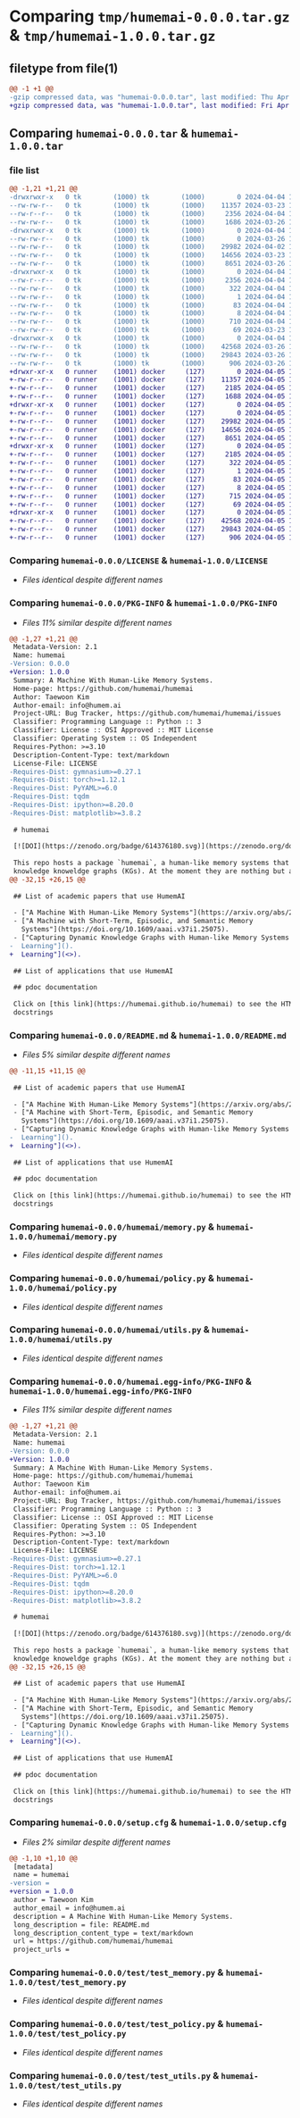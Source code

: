 # Comparing `tmp/humemai-0.0.0.tar.gz` & `tmp/humemai-1.0.0.tar.gz`

## filetype from file(1)

```diff
@@ -1 +1 @@
-gzip compressed data, was "humemai-0.0.0.tar", last modified: Thu Apr  4 13:55:21 2024, max compression
+gzip compressed data, was "humemai-1.0.0.tar", last modified: Fri Apr  5 15:12:11 2024, max compression
```

## Comparing `humemai-0.0.0.tar` & `humemai-1.0.0.tar`

### file list

```diff
@@ -1,21 +1,21 @@
-drwxrwxr-x   0 tk        (1000) tk        (1000)        0 2024-04-04 13:55:21.081116 humemai-0.0.0/
--rw-rw-r--   0 tk        (1000) tk        (1000)    11357 2024-03-23 15:28:22.000000 humemai-0.0.0/LICENSE
--rw-r--r--   0 tk        (1000) tk        (1000)     2356 2024-04-04 13:55:21.081116 humemai-0.0.0/PKG-INFO
--rw-rw-r--   0 tk        (1000) tk        (1000)     1686 2024-03-26 18:11:22.000000 humemai-0.0.0/README.md
-drwxrwxr-x   0 tk        (1000) tk        (1000)        0 2024-04-04 13:55:21.081116 humemai-0.0.0/humemai/
--rw-rw-r--   0 tk        (1000) tk        (1000)        0 2024-03-26 16:51:46.000000 humemai-0.0.0/humemai/__init__.py
--rw-rw-r--   0 tk        (1000) tk        (1000)    29982 2024-04-02 11:53:03.000000 humemai-0.0.0/humemai/memory.py
--rw-rw-r--   0 tk        (1000) tk        (1000)    14656 2024-03-23 15:28:22.000000 humemai-0.0.0/humemai/policy.py
--rw-rw-r--   0 tk        (1000) tk        (1000)     8651 2024-03-26 19:32:11.000000 humemai-0.0.0/humemai/utils.py
-drwxrwxr-x   0 tk        (1000) tk        (1000)        0 2024-04-04 13:55:21.081116 humemai-0.0.0/humemai.egg-info/
--rw-r--r--   0 tk        (1000) tk        (1000)     2356 2024-04-04 13:55:21.000000 humemai-0.0.0/humemai.egg-info/PKG-INFO
--rw-rw-r--   0 tk        (1000) tk        (1000)      322 2024-04-04 13:55:21.000000 humemai-0.0.0/humemai.egg-info/SOURCES.txt
--rw-rw-r--   0 tk        (1000) tk        (1000)        1 2024-04-04 13:55:21.000000 humemai-0.0.0/humemai.egg-info/dependency_links.txt
--rw-rw-r--   0 tk        (1000) tk        (1000)       83 2024-04-04 13:55:21.000000 humemai-0.0.0/humemai.egg-info/requires.txt
--rw-rw-r--   0 tk        (1000) tk        (1000)        8 2024-04-04 13:55:21.000000 humemai-0.0.0/humemai.egg-info/top_level.txt
--rw-rw-r--   0 tk        (1000) tk        (1000)      710 2024-04-04 13:55:21.081116 humemai-0.0.0/setup.cfg
--rw-rw-r--   0 tk        (1000) tk        (1000)       69 2024-03-23 15:28:22.000000 humemai-0.0.0/setup.py
-drwxrwxr-x   0 tk        (1000) tk        (1000)        0 2024-04-04 13:55:21.081116 humemai-0.0.0/test/
--rw-rw-r--   0 tk        (1000) tk        (1000)    42568 2024-03-26 11:34:46.000000 humemai-0.0.0/test/test_memory.py
--rw-rw-r--   0 tk        (1000) tk        (1000)    29843 2024-03-26 10:53:31.000000 humemai-0.0.0/test/test_policy.py
--rw-rw-r--   0 tk        (1000) tk        (1000)      906 2024-03-26 10:53:52.000000 humemai-0.0.0/test/test_utils.py
+drwxr-xr-x   0 runner    (1001) docker     (127)        0 2024-04-05 15:12:11.207245 humemai-1.0.0/
+-rw-r--r--   0 runner    (1001) docker     (127)    11357 2024-04-05 15:11:59.000000 humemai-1.0.0/LICENSE
+-rw-r--r--   0 runner    (1001) docker     (127)     2185 2024-04-05 15:12:11.207245 humemai-1.0.0/PKG-INFO
+-rw-r--r--   0 runner    (1001) docker     (127)     1688 2024-04-05 15:11:59.000000 humemai-1.0.0/README.md
+drwxr-xr-x   0 runner    (1001) docker     (127)        0 2024-04-05 15:12:11.207245 humemai-1.0.0/humemai/
+-rw-r--r--   0 runner    (1001) docker     (127)        0 2024-04-05 15:11:59.000000 humemai-1.0.0/humemai/__init__.py
+-rw-r--r--   0 runner    (1001) docker     (127)    29982 2024-04-05 15:11:59.000000 humemai-1.0.0/humemai/memory.py
+-rw-r--r--   0 runner    (1001) docker     (127)    14656 2024-04-05 15:11:59.000000 humemai-1.0.0/humemai/policy.py
+-rw-r--r--   0 runner    (1001) docker     (127)     8651 2024-04-05 15:11:59.000000 humemai-1.0.0/humemai/utils.py
+drwxr-xr-x   0 runner    (1001) docker     (127)        0 2024-04-05 15:12:11.207245 humemai-1.0.0/humemai.egg-info/
+-rw-r--r--   0 runner    (1001) docker     (127)     2185 2024-04-05 15:12:11.000000 humemai-1.0.0/humemai.egg-info/PKG-INFO
+-rw-r--r--   0 runner    (1001) docker     (127)      322 2024-04-05 15:12:11.000000 humemai-1.0.0/humemai.egg-info/SOURCES.txt
+-rw-r--r--   0 runner    (1001) docker     (127)        1 2024-04-05 15:12:11.000000 humemai-1.0.0/humemai.egg-info/dependency_links.txt
+-rw-r--r--   0 runner    (1001) docker     (127)       83 2024-04-05 15:12:11.000000 humemai-1.0.0/humemai.egg-info/requires.txt
+-rw-r--r--   0 runner    (1001) docker     (127)        8 2024-04-05 15:12:11.000000 humemai-1.0.0/humemai.egg-info/top_level.txt
+-rw-r--r--   0 runner    (1001) docker     (127)      715 2024-04-05 15:12:11.211245 humemai-1.0.0/setup.cfg
+-rw-r--r--   0 runner    (1001) docker     (127)       69 2024-04-05 15:11:59.000000 humemai-1.0.0/setup.py
+drwxr-xr-x   0 runner    (1001) docker     (127)        0 2024-04-05 15:12:11.207245 humemai-1.0.0/test/
+-rw-r--r--   0 runner    (1001) docker     (127)    42568 2024-04-05 15:11:59.000000 humemai-1.0.0/test/test_memory.py
+-rw-r--r--   0 runner    (1001) docker     (127)    29843 2024-04-05 15:11:59.000000 humemai-1.0.0/test/test_policy.py
+-rw-r--r--   0 runner    (1001) docker     (127)      906 2024-04-05 15:11:59.000000 humemai-1.0.0/test/test_utils.py
```

### Comparing `humemai-0.0.0/LICENSE` & `humemai-1.0.0/LICENSE`

 * *Files identical despite different names*

### Comparing `humemai-0.0.0/PKG-INFO` & `humemai-1.0.0/PKG-INFO`

 * *Files 11% similar despite different names*

```diff
@@ -1,27 +1,21 @@
 Metadata-Version: 2.1
 Name: humemai
-Version: 0.0.0
+Version: 1.0.0
 Summary: A Machine With Human-Like Memory Systems.
 Home-page: https://github.com/humemai/humemai
 Author: Taewoon Kim
 Author-email: info@humem.ai
 Project-URL: Bug Tracker, https://github.com/humemai/humemai/issues
 Classifier: Programming Language :: Python :: 3
 Classifier: License :: OSI Approved :: MIT License
 Classifier: Operating System :: OS Independent
 Requires-Python: >=3.10
 Description-Content-Type: text/markdown
 License-File: LICENSE
-Requires-Dist: gymnasium>=0.27.1
-Requires-Dist: torch>=1.12.1
-Requires-Dist: PyYAML>=6.0
-Requires-Dist: tqdm
-Requires-Dist: ipython>=8.20.0
-Requires-Dist: matplotlib>=3.8.2
 
 # humemai
 
 [![DOI](https://zenodo.org/badge/614376180.svg)](https://zenodo.org/doi/10.5281/zenodo.10876440)
 
 This repo hosts a package `humemai`, a human-like memory systems that are modeled with
 knowledge knoweldge graphs (KGs). At the moment they are nothing but a Python list of
@@ -32,15 +26,15 @@
 
 ## List of academic papers that use HumemAI
 
 - ["A Machine With Human-Like Memory Systems"](https://arxiv.org/abs/2204.01611).
 - ["A Machine with Short-Term, Episodic, and Semantic Memory
   Systems"](https://doi.org/10.1609/aaai.v37i1.25075).
 - ["Capturing Dynamic Knowledge Graphs with Human-like Memory Systems by Reinforcement
-  Learning"]().
+  Learning"](<>).
 
 ## List of applications that use HumemAI
 
 ## pdoc documentation
 
 Click on [this link](https://humemai.github.io/humemai) to see the HTML rendered
 docstrings
```

### Comparing `humemai-0.0.0/README.md` & `humemai-1.0.0/README.md`

 * *Files 5% similar despite different names*

```diff
@@ -11,15 +11,15 @@
 
 ## List of academic papers that use HumemAI
 
 - ["A Machine With Human-Like Memory Systems"](https://arxiv.org/abs/2204.01611).
 - ["A Machine with Short-Term, Episodic, and Semantic Memory
   Systems"](https://doi.org/10.1609/aaai.v37i1.25075).
 - ["Capturing Dynamic Knowledge Graphs with Human-like Memory Systems by Reinforcement
-  Learning"]().
+  Learning"](<>).
 
 ## List of applications that use HumemAI
 
 ## pdoc documentation
 
 Click on [this link](https://humemai.github.io/humemai) to see the HTML rendered
 docstrings
```

### Comparing `humemai-0.0.0/humemai/memory.py` & `humemai-1.0.0/humemai/memory.py`

 * *Files identical despite different names*

### Comparing `humemai-0.0.0/humemai/policy.py` & `humemai-1.0.0/humemai/policy.py`

 * *Files identical despite different names*

### Comparing `humemai-0.0.0/humemai/utils.py` & `humemai-1.0.0/humemai/utils.py`

 * *Files identical despite different names*

### Comparing `humemai-0.0.0/humemai.egg-info/PKG-INFO` & `humemai-1.0.0/humemai.egg-info/PKG-INFO`

 * *Files 11% similar despite different names*

```diff
@@ -1,27 +1,21 @@
 Metadata-Version: 2.1
 Name: humemai
-Version: 0.0.0
+Version: 1.0.0
 Summary: A Machine With Human-Like Memory Systems.
 Home-page: https://github.com/humemai/humemai
 Author: Taewoon Kim
 Author-email: info@humem.ai
 Project-URL: Bug Tracker, https://github.com/humemai/humemai/issues
 Classifier: Programming Language :: Python :: 3
 Classifier: License :: OSI Approved :: MIT License
 Classifier: Operating System :: OS Independent
 Requires-Python: >=3.10
 Description-Content-Type: text/markdown
 License-File: LICENSE
-Requires-Dist: gymnasium>=0.27.1
-Requires-Dist: torch>=1.12.1
-Requires-Dist: PyYAML>=6.0
-Requires-Dist: tqdm
-Requires-Dist: ipython>=8.20.0
-Requires-Dist: matplotlib>=3.8.2
 
 # humemai
 
 [![DOI](https://zenodo.org/badge/614376180.svg)](https://zenodo.org/doi/10.5281/zenodo.10876440)
 
 This repo hosts a package `humemai`, a human-like memory systems that are modeled with
 knowledge knoweldge graphs (KGs). At the moment they are nothing but a Python list of
@@ -32,15 +26,15 @@
 
 ## List of academic papers that use HumemAI
 
 - ["A Machine With Human-Like Memory Systems"](https://arxiv.org/abs/2204.01611).
 - ["A Machine with Short-Term, Episodic, and Semantic Memory
   Systems"](https://doi.org/10.1609/aaai.v37i1.25075).
 - ["Capturing Dynamic Knowledge Graphs with Human-like Memory Systems by Reinforcement
-  Learning"]().
+  Learning"](<>).
 
 ## List of applications that use HumemAI
 
 ## pdoc documentation
 
 Click on [this link](https://humemai.github.io/humemai) to see the HTML rendered
 docstrings
```

### Comparing `humemai-0.0.0/setup.cfg` & `humemai-1.0.0/setup.cfg`

 * *Files 2% similar despite different names*

```diff
@@ -1,10 +1,10 @@
 [metadata]
 name = humemai
-version = 
+version = 1.0.0
 author = Taewoon Kim
 author_email = info@humem.ai
 description = A Machine With Human-Like Memory Systems.
 long_description = file: README.md
 long_description_content_type = text/markdown
 url = https://github.com/humemai/humemai
 project_urls =
```

### Comparing `humemai-0.0.0/test/test_memory.py` & `humemai-1.0.0/test/test_memory.py`

 * *Files identical despite different names*

### Comparing `humemai-0.0.0/test/test_policy.py` & `humemai-1.0.0/test/test_policy.py`

 * *Files identical despite different names*

### Comparing `humemai-0.0.0/test/test_utils.py` & `humemai-1.0.0/test/test_utils.py`

 * *Files identical despite different names*

